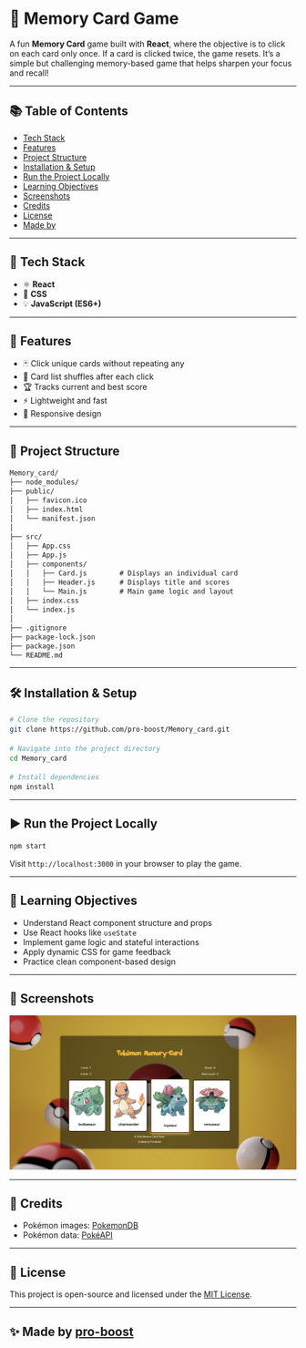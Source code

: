 # 🧠 Memory Card Game

A fun **Memory Card** game built with **React**, where the objective is to click on each card only once. If a card is clicked twice, the game resets. It’s a simple but challenging memory-based game that helps sharpen your focus and recall!

---

## 📚 Table of Contents

- [Tech Stack](#-tech-stack)
- [Features](#-features)
- [Project Structure](#-project-structure)
- [Installation & Setup](#️-installation--setup)
- [Run the Project Locally](#️-run-the-project-locally)
- [Learning Objectives](#-learning-objectives)
- [Screenshots](#-screenshots)
- [Credits](#-credits)
- [License](#-license)
- [Made by](#-made-by)

---

## 🚀 Tech Stack

- ⚛️ **React**
- 🎨 **CSS**
- 💡 **JavaScript (ES6+)**

---

## 🎯 Features

- 🃏 Click unique cards without repeating any
- 🔄 Card list shuffles after each click
- 🏆 Tracks current and best score
- ⚡ Lightweight and fast
- 📱 Responsive design

---

## 📁 Project Structure

```
Memory_card/
├── node_modules/
├── public/
│   ├── favicon.ico
│   ├── index.html
│   └── manifest.json
│
├── src/
│   ├── App.css
│   ├── App.js
│   ├── components/
│   │   ├── Card.js        # Displays an individual card
│   │   ├── Header.js      # Displays title and scores
│   │   └── Main.js        # Main game logic and layout
│   ├── index.css
│   └── index.js
│
├── .gitignore
├── package-lock.json
├── package.json
└── README.md
```

---

## 🛠️ Installation & Setup

```bash
# Clone the repository
git clone https://github.com/pro-boost/Memory_card.git

# Navigate into the project directory
cd Memory_card

# Install dependencies
npm install
```

---

## ▶️ Run the Project Locally

```bash
npm start
```

Visit `http://localhost:3000` in your browser to play the game.

---

## 🧪 Learning Objectives

- Understand React component structure and props
- Use React hooks like `useState`
- Implement game logic and stateful interactions
- Apply dynamic CSS for game feedback
- Practice clean component-based design

---

## 📸 Screenshots

![Gameplay Screenshot](./src/assets/ScreenShot.png)

---

## 🏅 Credits

- Pokémon images: [PokemonDB](https://pokemondb.net/)
- Pokémon data: [PokéAPI](https://pokeapi.co/)

---

## 📄 License

This project is open-source and licensed under the [MIT License](LICENSE).

---

## ✨ Made by [pro-boost](https://github.com/pro-boost)




